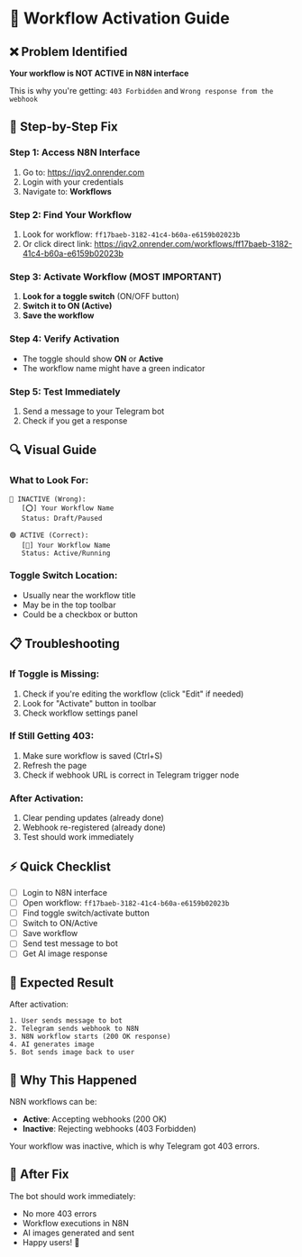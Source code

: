 # 🔧 Workflow Activation Guide

## ❌ Problem Identified
**Your workflow is NOT ACTIVE in N8N interface**

This is why you're getting: `403 Forbidden` and `Wrong response from the webhook`

## 🚀 Step-by-Step Fix

### Step 1: Access N8N Interface
1. Go to: https://iqv2.onrender.com
2. Login with your credentials
3. Navigate to: **Workflows**

### Step 2: Find Your Workflow
1. Look for workflow: `ff17baeb-3182-41c4-b60a-e6159b02023b`
2. Or click direct link: https://iqv2.onrender.com/workflows/ff17baeb-3182-41c4-b60a-e6159b02023b

### Step 3: Activate Workflow (MOST IMPORTANT)
1. **Look for a toggle switch** (ON/OFF button)
2. **Switch it to ON (Active)**
3. **Save the workflow**

### Step 4: Verify Activation
- The toggle should show **ON** or **Active**
- The workflow name might have a green indicator

### Step 5: Test Immediately
1. Send a message to your Telegram bot
2. Check if you get a response

## 🔍 Visual Guide

### What to Look For:
```
🔴 INACTIVE (Wrong):
   [⭕] Your Workflow Name
   Status: Draft/Paused

🟢 ACTIVE (Correct):
   [🔴] Your Workflow Name  
   Status: Active/Running
```

### Toggle Switch Location:
- Usually near the workflow title
- May be in the top toolbar
- Could be a checkbox or button

## 📋 Troubleshooting

### If Toggle is Missing:
1. Check if you're editing the workflow (click "Edit" if needed)
2. Look for "Activate" button in toolbar
3. Check workflow settings panel

### If Still Getting 403:
1. Make sure workflow is saved (Ctrl+S)
2. Refresh the page
3. Check if webhook URL is correct in Telegram trigger node

### After Activation:
1. Clear pending updates (already done)
2. Webhook re-registered (already done)
3. Test should work immediately

## ⚡ Quick Checklist

- [ ] Login to N8N interface
- [ ] Open workflow: `ff17baeb-3182-41c4-b60a-e6159b02023b`
- [ ] Find toggle switch/activate button
- [ ] Switch to ON/Active
- [ ] Save workflow
- [ ] Send test message to bot
- [ ] Get AI image response

## 🎯 Expected Result

After activation:
```
1. User sends message to bot
2. Telegram sends webhook to N8N
3. N8N workflow starts (200 OK response)
4. AI generates image
5. Bot sends image back to user
```

## 🚨 Why This Happened

N8N workflows can be:
- **Active**: Accepting webhooks (200 OK)
- **Inactive**: Rejecting webhooks (403 Forbidden)

Your workflow was inactive, which is why Telegram got 403 errors.

## 🔄 After Fix

The bot should work immediately:
- No more 403 errors
- Workflow executions in N8N
- AI images generated and sent
- Happy users! 🎉